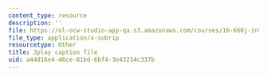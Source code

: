 ```yaml
---
content_type: resource
description: ''
file: https://ol-ocw-studio-app-qa.s3.amazonaws.com/courses/16-660j-introduction-to-lean-six-sigma-methods-january-iap-2012/a44d16e446ce81bd6bf43e43214c337b_T1K4pkhtad8.srt
file_type: application/x-subrip
resourcetype: Other
title: 3play caption file
uid: a44d16e4-46ce-81bd-6bf4-3e43214c337b
---
```

